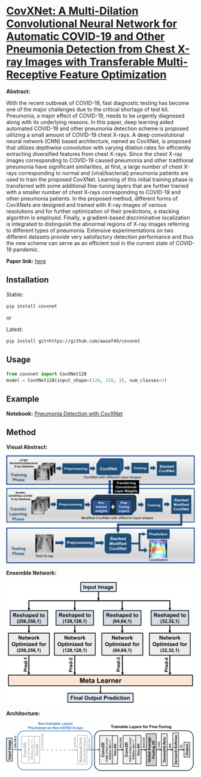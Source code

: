# [CovXNet: A Multi-Dilation Convolutional Neural Network for Automatic COVID-19 and Other Pneumonia Detection from Chest X-ray Images with Transferable Multi-Receptive Feature Optimization](https://www.sciencedirect.com/science/article/pii/S0010482520302250)

**Abstract:**

With the recent outbreak of COVID-19, fast diagnostic testing has become one of the major challenges due to the critical shortage of test kit. Pneumonia, a major effect of COVID-19, needs to be urgently diagnosed along with its underlying reasons. In this paper, deep learning aided automated COVID-19 and other pneumonia detection scheme is proposed utilizing a small amount of COVID-19 chest X-rays. A deep convolutional neural network (CNN) based architecture, named as CovXNet, is proposed that utilizes depthwise convolution with varying dilation rates for efficiently extracting diversified features from chest X-rays. Since the chest X-ray images corresponding to COVID-19 caused pneumonia and other traditional pneumonia have significant similarities, at first, a large number of chest X-rays corresponding to normal and (viral/bacterial) pneumonia patients are used to train the proposed CovXNet. Learning of this initial training phase is transferred with some additional fine-tuning layers that are further trained with a smaller number of chest X-rays corresponding to COVID-19 and other pneumonia patients. In the proposed method, different forms of CovXNets are designed and trained with X-ray images of various resolutions and for further optimization of their predictions, a stacking algorithm is employed. Finally, a gradient-based discriminative localization is integrated to distinguish the abnormal regions of X-ray images referring to different types of pneumonia. Extensive experimentations on two different datasets provide very satisfactory detection performance and thus the new scheme can serve as an efficient tool in the current state of COVID-19 pandemic.

**Paper link:** [here](https://www.sciencedirect.com/science/article/pii/S0010482520302250)

## Installation

Stable:
```bash
pip install covxnet
```

or

Latest:
```bash
pip install git+https://github.com/awsaf49/covxnet
```

## Usage

```python
from covxnet import CovXNet128
model = CovXNet128(input_shape=(128, 128, 3), num_classes=3)
```

## Example

**Notebook:** [Pneumonia Detection with CovXNet](https://www.kaggle.com/awsaf49/pneumonia-detection-with-covxnet)


## Method
**Visual Abstract:**

<img src="images/sketch.png" width="600">

**Ensemble Network:**

<img src="images/f4.jpg" width="600">

**Architecture:**

<img src="images/f5.jpg" width="600">
